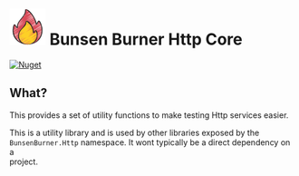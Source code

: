 <!-- markdownlint-disable MD013 -->

# ![Bunsen Burner](https://raw.githubusercontent.com/bmazzarol/Bunsen-Burner/main/fire-icon-small.png) Bunsen Burner Http Core

<!-- markdownlint-enable MD013 -->

[![Nuget](https://img.shields.io/nuget/v/BunsenBurner.Http.Core)](https://www.nuget.org/packages/BunsenBurner.Http.Core/)

## What?

This provides a set of utility functions to make testing Http services easier.

This is a utility library and is used by other libraries exposed by the 
`BunsenBurner.Http` namespace. It wont typically be a direct dependency on a  
project.

